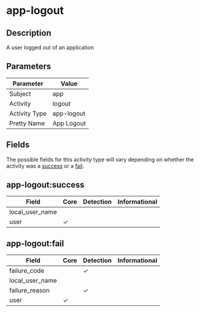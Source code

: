 app-logout
==========

Description
-----------
A user logged out of an application

Parameters
----------
| Parameter     | Value      |
| ------------- | ---------- |
| Subject       | app        |
| Activity      | logout     |
| Activity Type | app-logout |
| Pretty Name   | App Logout |


Fields
------

The possible fields for this activity type will vary depending on whether the activity was a [success](#app-logoutsuccess) or a [fail](#app-logoutfail).


app-logout:success
------------------

| Field           | Core     | Detection | Informational |
| --------------- | -------- | --------- | ------------- |
| local_user_name |          |           |               |
| user            | &#10003; |           |               |

app-logout:fail
---------------

| Field           | Core     | Detection | Informational |
| --------------- | -------- | --------- | ------------- |
| failure_code    |          | &#10003;  |               |
| local_user_name |          |           |               |
| failure_reason  |          | &#10003;  |               |
| user            | &#10003; |           |               |